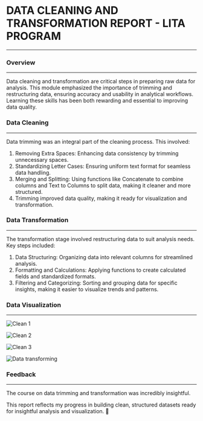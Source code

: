 # DATA CLEANING AND TRANSFORMATION REPORT - LITA PROGRAM
---

### Overview
---
Data cleaning and transformation are critical steps in preparing raw data for analysis. 
This module emphasized the importance of trimming and restructuring data, ensuring accuracy and usability in analytical workflows. 
Learning these skills has been both rewarding and essential to improving data quality.


### Data Cleaning
---
Data trimming was an integral part of the cleaning process. This involved:
1. Removing Extra Spaces: Enhancing data consistency by trimming unnecessary spaces.
2. Standardizing Letter Cases: Ensuring uniform text format for seamless data handling.
3. Merging and Splitting: Using functions like Concatenate to combine columns and Text to Columns to split data, making it cleaner and more structured.
4. Trimming improved data quality, making it ready for visualization and transformation.



### Data Transformation
---
The transformation stage involved restructuring data to suit analysis needs. Key steps included:
1. Data Structuring: Organizing data into relevant columns for streamlined analysis.
2. Formatting and Calculations: Applying functions to create calculated fields and standardized formats.
3. Filtering and Categorizing: Sorting and grouping data for specific insights, making it easier to visualize trends and patterns.



### Data Visualization
---

![Clean 1](https://github.com/user-attachments/assets/42d278b4-b506-46c6-90e7-3bb49ae91b62)


![Clean 2](https://github.com/user-attachments/assets/6c79c948-e9a5-4e7f-b4bd-63d4418fabd0)


![Clean 3](https://github.com/user-attachments/assets/6d8efb18-dadd-4896-a5fd-0a61b762e7f3)


![Data transforming](https://github.com/user-attachments/assets/87e6ea4e-d00a-4b75-b95a-96e9c1edae7f)



### Feedback
---
The course on data trimming and transformation was incredibly insightful. 

This report reflects my progress in building clean, structured datasets ready for insightful analysis and visualization. 🙂
